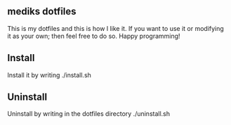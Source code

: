 mediks dotfiles
---------------

This is my dotfiles and this is how I like it. If you want to use it 
or modifying it as your own; then feel free to do so. Happy programming!

Install
-------
Install it by writing
./install.sh

Uninstall
---------
Uninstall by writing in the dotfiles directory
./uninstall.sh
